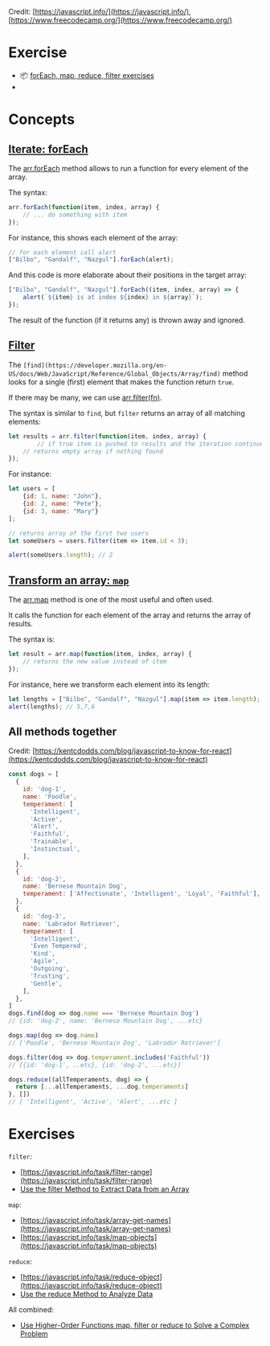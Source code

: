 Credit: [https://javascript.info/](https://javascript.info/), [https://www.freecodecamp.org/](https://www.freecodecamp.org/)


# Exercise
- 📦 [forEach, map, reduce, filter exercises](https://codesandbox.io/s/js-for-react-foreach-map-reduce-filter-3pmzx)
- 


# Concepts

## [Iterate: forEach](https://javascript.info/array-methods#iterate-foreach)

The [arr.forEach](https://developer.mozilla.org/en-US/docs/Web/JavaScript/Reference/Global_Objects/Array/forEach) method allows to run a function for every element of the array.

The syntax:

```jsx
arr.forEach(function(item, index, array) {
	// ... do something with item
});
```

For instance, this shows each element of the array:

```jsx
// for each element call alert
["Bilbo", "Gandalf", "Nazgul"].forEach(alert);
```

And this code is more elaborate about their positions in the target array:

```jsx
["Bilbo", "Gandalf", "Nazgul"].forEach((item, index, array) => {
	alert(`${item} is at index ${index} in ${array}`);
});
```

The result of the function (if it returns any) is thrown away and ignored.

## [Filter](https://javascript.info/array-methods#filter)

The `[find](https://developer.mozilla.org/en-US/docs/Web/JavaScript/Reference/Global_Objects/Array/find)` method looks for a single (first) element that makes the function return `true`.

If there may be many, we can use [arr.filter(fn)](https://developer.mozilla.org/en-US/docs/Web/JavaScript/Reference/Global_Objects/Array/filter).

The syntax is similar to `find`, but `filter` returns an array of all matching elements:

```jsx
let results = arr.filter(function(item, index, array) {
		// if true item is pushed to results and the iteration continue
	// returns empty array if nothing found
});
```

For instance:

```jsx
let users = [
	{id: 1, name: "John"},
	{id: 2, name: "Pete"},
	{id: 3, name: "Mary"}
];

// returns array of the first two users
let someUsers = users.filter(item => item.id < 3);

alert(someUsers.length); // 2
```

## [Transform an array: `map`](https://javascript.info/array-methods#map)

The [arr.map](https://developer.mozilla.org/en-US/docs/Web/JavaScript/Reference/Global_Objects/Array/map) method is one of the most useful and often used.

It calls the function for each element of the array and returns the array of results.

The syntax is:

```jsx
let result = arr.map(function(item, index, array) {
	// returns the new value instead of item
});
```

For instance, here we transform each element into its length:

```jsx
let lengths = ["Bilbo", "Gandalf", "Nazgul"].map(item => item.length);
alert(lengths); // 5,7,6
```

## All methods together

Credit: [https://kentcdodds.com/blog/javascript-to-know-for-react](https://kentcdodds.com/blog/javascript-to-know-for-react)

```jsx
const dogs = [
  {
    id: 'dog-1',
    name: 'Poodle',
    temperament: [
      'Intelligent',
      'Active',
      'Alert',
      'Faithful',
      'Trainable',
      'Instinctual',
    ],
  },
  {
    id: 'dog-2',
    name: 'Bernese Mountain Dog',
    temperament: ['Affectionate', 'Intelligent', 'Loyal', 'Faithful'],
  },
  {
    id: 'dog-3',
    name: 'Labrador Retriever',
    temperament: [
      'Intelligent',
      'Even Tempered',
      'Kind',
      'Agile',
      'Outgoing',
      'Trusting',
      'Gentle',
    ],
  },
]
dogs.find(dog => dog.name === 'Bernese Mountain Dog')
// {id: 'dog-2', name: 'Bernese Mountain Dog', ...etc}

dogs.map(dog => dog.name)
// ['Poodle', 'Bernese Mountain Dog', 'Labrador Retriever']

dogs.filter(dog => dog.temperament.includes('Faithful'))
// [{id: 'dog-1', ..etc}, {id: 'dog-2', ...etc}]

dogs.reduce((allTemperaments, dog) => {
  return [...allTemperaments, ...dog.temperaments]
}, [])
// [ 'Intelligent', 'Active', 'Alert', ...etc ]
```

# Exercises

`filter`:

- [https://javascript.info/task/filter-range](https://javascript.info/task/filter-range)
- [Use the filter Method to Extract Data from an Array](https://www.freecodecamp.org/learn/javascript-algorithms-and-data-structures/functional-programming/use-the-filter-method-to-extract-data-from-an-array)

`map`:

- [https://javascript.info/task/array-get-names](https://javascript.info/task/array-get-names)
- [https://javascript.info/task/map-objects](https://javascript.info/task/map-objects)

`reduce`:

- [https://javascript.info/task/reduce-object](https://javascript.info/task/reduce-object)
- [Use the reduce Method to Analyze Data](https://www.freecodecamp.org/learn/javascript-algorithms-and-data-structures/functional-programming/use-the-reduce-method-to-analyze-data)

All combined:

- [Use Higher-Order Functions map, filter or reduce to Solve a Complex Problem](https://www.freecodecamp.org/learn/javascript-algorithms-and-data-structures/functional-programming/use-higher-order-functions-map-filter-or-reduce-to-solve-a-complex-problem)